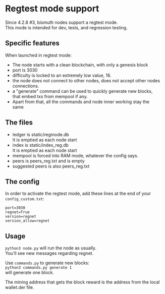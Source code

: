 # Regtest mode support

Since 4.2.8 #3, bismuth nodes support a regtest mode.  
This mode is intended for dev, tests, and regression testing.

## Specific features

When launched in regtest mode:

- The node starts with a clean blockchain, with only a genesis block
- port is 3030
- difficulty is locked to an extremely low value, 16.
- the node does not connect to other nodes, does not accept other nodes connections.
- a "generate" command can be used to quickly generate new blocks, that embed txs from mempool if any.
- Apart from that, all the commands and node inner working stay the same

## The files

- ledger is static/regmode.db  
  It is emptied as each node start
- index is static/index_reg.db  
  It is emptied as each node start
- mempool is forced into RAM mode, whatever the config says.
- peers is peers_reg.txt and is empty
- suggested peers is also peers_reg.txt

## The config

In order to activate the regtest mode, add these lines at the end of your `config_custom.txt`:
```
port=3030
regnet=True
version=regnet
version_allow=regnet
```

## Usage

`python3 node.py` will run the node as usually.  
You'll see new messages regarding regnet.

Use `commands.py` to generate new blocks:  
`python3 commands.py generate 1`  
will generate one block.

The mining address that gets the block reward is the address from the local wallet.der file.

